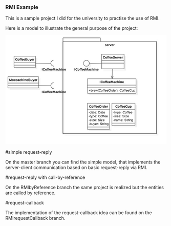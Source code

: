 ### RMI Example

This is a sample project I did for the university to practise the use of RMI.

Here is a model to illustrate the general purpose of the project:

![alt text](https://github.com/sriethig/RMIExample/blob/master/RMIExampleModel.jpg "")

#simple request-reply

On the master branch you can find the simple model, that implements the server-client communication based on basic request-reply via RMI.

#request-reply with call-by-reference

On the RMIbyReference branch the same project is realized but the entities are called by reference.

#request-callback

The implementation of the request-callback idea can be found on the RMIrequestCallback branch.
